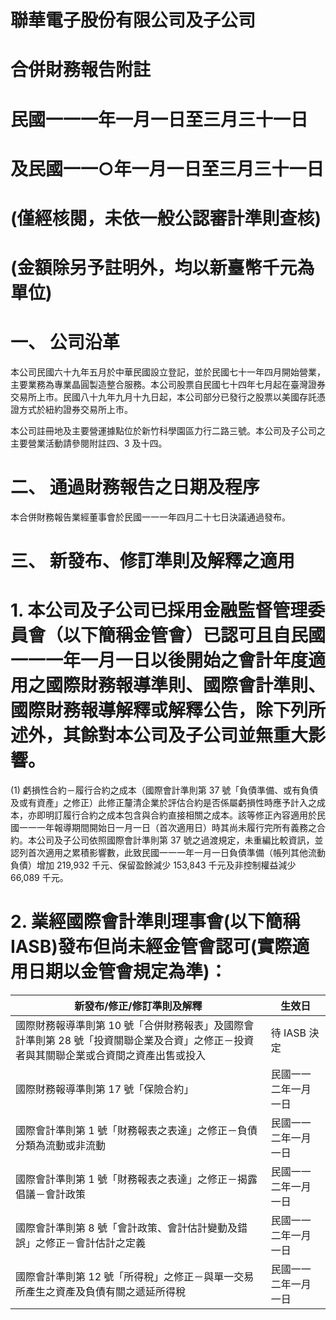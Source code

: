 # 聯華電子股份有限公司及子公司

# 合併財務報告附註

# 民國一一一年一月一日至三月三十一日

# 及民國一一○年一月一日至三月三十一日

# (僅經核閱，未依一般公認審計準則查核)

# (金額除另予註明外，均以新臺幣千元為單位)

# 一、 公司沿革

本公司民國六十九年五月於中華民國設立登記，並於民國七十一年四月開始營業，主要業務為專業晶圓製造整合服務。本公司股票自民國七十四年七月起在臺灣證券交易所上市。民國八十九年九月十九日起，本公司部分已發行之股票以美國存託憑證方式於紐約證券交易所上市。

本公司註冊地及主要營運據點位於新竹科學園區力行二路三號。本公司及子公司之主要營業活動請參閱附註四、3 及十四。

# 二、 通過財務報告之日期及程序

本合併財務報告業經董事會於民國一一一年四月二十七日決議通過發布。

# 三、 新發布、修訂準則及解釋之適用

# 1. 本公司及子公司已採用金融監督管理委員會（以下簡稱金管會）已認可且自民國一一一年一月一日以後開始之會計年度適用之國際財務報導準則、國際會計準則、國際財務報導解釋或解釋公告，除下列所述外，其餘對本公司及子公司並無重大影響。

(1) 虧損性合約－履行合約之成本（國際會計準則第 37 號「負債準備、或有負債及或有資產」之修正）此修正釐清企業於評估合約是否係屬虧損性時應予計入之成本，亦即明訂履行合約之成本包含與合約直接相關之成本。該等修正內容適用於民國一一一年報導期間開始日一月一日（首次適用日）時其尚未履行完所有義務之合約。本公司及子公司依照國際會計準則第 37 號之過渡規定，未重編比較資訊，並認列首次適用之累積影響數，此致民國一一一年一月一日負債準備（帳列其他流動負債）增加 219,932 千元、保留盈餘減少 153,843 千元及非控制權益減少 66,089 千元。

# 2. 業經國際會計準則理事會(以下簡稱 IASB)發布但尚未經金管會認可(實際適用日期以金管會規定為準)：

|新發布/修正/修訂準則及解釋|生效日|
|---|---|
|國際財務報導準則第 10 號「合併財務報表」及國際會計準則第 28 號「投資關聯企業及合資」之修正－投資者與其關聯企業或合資間之資產出售或投入|待 IASB 決定|
|國際財務報導準則第 17 號「保險合約」|民國一一二年一月一日|
|國際會計準則第 1 號「財務報表之表達」之修正－負債分類為流動或非流動|民國一一二年一月一日|
|國際會計準則第 1 號「財務報表之表達」之修正－揭露倡議－會計政策|民國一一二年一月一日|
|國際會計準則第 8 號「會計政策、會計估計變動及錯誤」之修正－會計估計之定義|民國一一二年一月一日|
|國際會計準則第 12 號「所得稅」之修正－與單一交易所產生之資產及負債有關之遞延所得稅|民國一一二年一月一日|